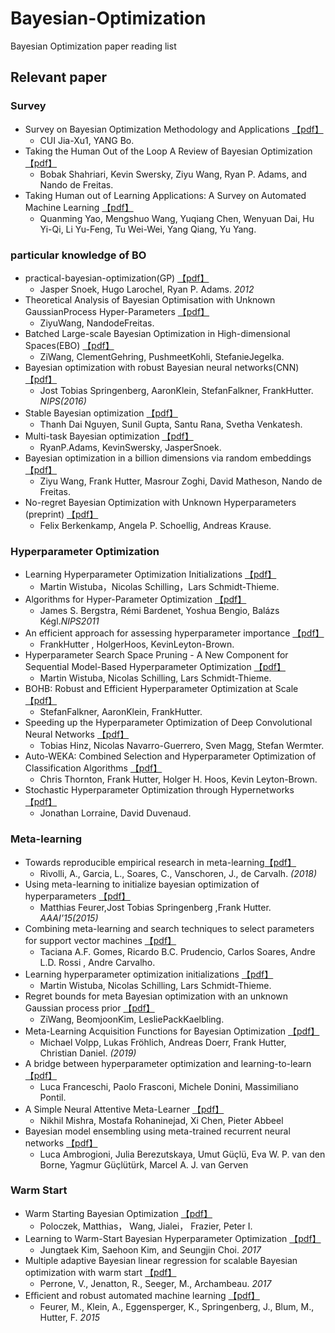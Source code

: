 
# Bayesian-Optimization
Bayesian  Optimization paper reading list
## Relevant paper
### Survey
* Survey on Bayesian Optimization Methodology and Applications [【pdf】](https://wenku.baidu.com/view/27bb404aa200a6c30c22590102020740bf1ecd78.html)
  * CUI Jia-Xu1, YANG Bo.
* Taking the Human Out of the Loop A Review of Bayesian Optimization [【pdf】](http://www.cs.ox.ac.uk/people/nando.defreitas/publications/BayesOptLoop.pdf)
  * Bobak Shahriari, Kevin Swersky, Ziyu Wang, Ryan P. Adams, and Nando de Freitas.
* Taking Human out of Learning Applications: A Survey on Automated Machine Learning [【pdf】](https://arxiv.org/abs/1810.13306?context=stat)
  * Quanming Yao, Mengshuo Wang, Yuqiang Chen, Wenyuan Dai, Hu Yi-Qi, Li Yu-Feng, Tu Wei-Wei, Yang Qiang, Yu Yang.
  
### particular knowledge of BO
* practical-bayesian-optimization(GP) [【pdf】](https://papers.nips.cc/paper/4522-practical-bayesian-optimization-of-machine-learning-algorithms.pdf)
  * Jasper Snoek, Hugo Larochel, Ryan P. Adams. *2012*
* Theoretical Analysis of Bayesian Optimisation with Unknown GaussianProcess Hyper-Parameters [【pdf】](https://arxiv.org/pdf/1406.7758.pdf)
  * ZiyuWang, NandodeFreitas.
* Batched Large-scale Bayesian Optimization in High-dimensional Spaces(EBO) [【pdf】](https://arxiv.org/pdf/1706.01445.pdf)
  * ZiWang, ClementGehring, PushmeetKohli, StefanieJegelka.
* Bayesian optimization with robust Bayesian neural networks(CNN) [【pdf】](http://papers.nips.cc/paper/6117-bayesian-optimization-with-robust-bayesian-neural-networks.pdf)
  * Jost Tobias Springenberg, AaronKlein, StefanFalkner, FrankHutter.  *NIPS(2016)*
* Stable Bayesian optimization [【pdf】](https://www.researchgate.net/publication/324361830_Stable_Bayesian_optimization)
  * Thanh Dai Nguyen, Sunil Gupta, Santu Rana, Svetha Venkatesh.
* Multi-task Bayesian optimization [【pdf】](http://papers.nips.cc/paper/5086-multi-task-bayesian-optimization.pdf)
  * RyanP.Adams, KevinSwersky, JasperSnoek.
* Bayesian optimization in a billion dimensions via random embeddings
  [【pdf】](https://www.researchgate.net/publication/304786585_Bayesian_optimization_in_a_billion_dimensions_via_random_embeddings)
  * Ziyu Wang, Frank Hutter, Masrour Zoghi, David Matheson, Nando de Freitas.
* No-regret Bayesian Optimization with Unknown Hyperparameters (preprint)
  [【pdf】](https://www.researchgate.net/publication/330357738_No-regret_Bayesian_Optimization_with_Unknown_Hyperparameters)
  * Felix Berkenkamp, Angela P. Schoellig, Andreas Krause.

### Hyperparameter Optimization
* Learning Hyperparameter Optimization Initializations [【pdf】](https://ieeexplore.ieee.org/document/7344817)
  * Martin Wistuba，Nicolas Schilling，Lars Schmidt-Thieme. 
* Algorithms for Hyper-Parameter Optimization [【pdf】](http://papers.nips.cc/paper/4443-algorithms-for-hyper-parameter-optimization)
  * James S. Bergstra, Rémi Bardenet, Yoshua Bengio, Balázs Kégl.*NIPS2011*
* An efficient approach for assessing hyperparameter importance [【pdf】](https://www.researchgate.net/publication/287850221_An_efficient_approach_for_assessing_hyperparameter_importance)
  * FrankHutter , HolgerHoos, KevinLeyton-Brown.
* Hyperparameter Search Space Pruning - A New Component for Sequential Model-Based Hyperparameter Optimization [【pdf】](https://ipvs.informatik.uni-stuttgart.de/mlr/spp-wordpress/wp-content/uploads/wistuba-ecml-2015.pdf)
  * Martin Wistuba, Nicolas Schilling, Lars Schmidt-Thieme.
* BOHB: Robust and Efficient Hyperparameter Optimization at Scale [【pdf】](https://arxiv.org/pdf/1807.01774.pdf)
  * StefanFalkner, AaronKlein, FrankHutter.
* Speeding up the Hyperparameter Optimization of Deep Convolutional Neural Networks [【pdf】](https://www.researchgate.net/publication/325851150_Speeding_up_the_Hyperparameter_Optimization_of_Deep_Convolutional_Neural_Networks)
  * Tobias Hinz, Nicolas Navarro-Guerrero, Sven Magg, Stefan Wermter.
* Auto-WEKA: Combined Selection and Hyperparameter Optimization of Classification Algorithms [【pdf】](https://arxiv.org/abs/1208.3719)
  * Chris Thornton, Frank Hutter, Holger H. Hoos, Kevin Leyton-Brown.
* Stochastic Hyperparameter Optimization through Hypernetworks [【pdf】](https://arxiv.org/pdf/1802.09419.pdf)
  * Jonathan Lorraine, David Duvenaud.
 
### Meta-learning
* Towards reproducible empirical research in meta-learning[【pdf】](https://arxiv.org/pdf/1808.10406.pdf)
  * Rivolli, A., Garcia, L., Soares, C., Vanschoren, J., de Carvalh. *(2018)*
* Using meta-learning to initialize bayesian optimization of hyperparameters [【pdf】](http://ceur-ws.org/Vol-1201/paper-03.pdf)
  * Matthias Feurer,Jost Tobias Springenberg ,Frank Hutter. *AAAI'15(2015)*
* Combining meta-learning and search techniques to select parameters for support vector machines [【pdf】](https://www.fep.up.pt/docentes/fontes/FCTEGE2008/Publicacoes/P3.pdf)
  * Taciana A.F. Gomes, Ricardo B.C. Prudencio, Carlos Soares, Andre L.D. Rossi , Andre Carvalho. 
* Learning hyperparameter optimization initializations [【pdf】](http://citeseerx.ist.psu.edu/viewdoc/download;jsessionid=B8F00E451266E844DAFB8A04DC572599?doi=10.1.1.718.1247&rep=rep1&type=pdf)
  * Martin Wistuba, Nicolas Schilling, Lars Schmidt-Thieme. 
* Regret bounds for meta Bayesian optimization with an unknown Gaussian process prior [【pdf】](https://ziw.mit.edu/pub/meta_bo/main.pdf)
  * ZiWang, BeomjoonKim, LesliePackKaelbling.
* Meta-Learning Acquisition Functions for Bayesian Optimization [【pdf】](https://arxiv.org/abs/1904.02642v1)
  * Michael Volpp, Lukas Fröhlich, Andreas Doerr, Frank Hutter, Christian Daniel. *(2019)*
* A bridge between hyperparameter optimization and learning-to-learn [【pdf】](http://metalearning.ml/2017/papers/metalearn17_franceschi.pdf) 
  * Luca Franceschi, Paolo Frasconi, Michele Donini, Massimiliano Pontil.
* A Simple Neural Attentive Meta-Learner [【pdf】](https://arxiv.org/pdf/1707.03141.pdf)
  * Nikhil Mishra, Mostafa Rohaninejad, Xi Chen, Pieter Abbeel
* Bayesian model ensembling using meta-trained recurrent neural networks [【pdf】](http://metalearning.ml/2017/papers/metalearn17_ambrogioni.pdf)
  * Luca Ambrogioni, Julia Berezutskaya, Umut Güçlü, Eva W. P. van den Borne, Yagmur Güçlütürk, Marcel A. J. van Gerven

### Warm Start
* Warm Starting Bayesian Optimization [【pdf】](http://ceur-ws.org/Vol-1201/paper-03.pdf)
  * Poloczek, Matthias， Wang, Jialei， Frazier, Peter I.  
* Learning to Warm-Start Bayesian Hyperparameter Optimization [【pdf】](https://arxiv.org/pdf/1710.06219.pdf) 
  * Jungtaek Kim, Saehoon Kim, and Seungjin Choi. *2017*
* Multiple adaptive Bayesian linear regression for scalable Bayesian optimization with warm start [【pdf】](https://arxiv.org/pdf/1712.02902.pdf)
  * Perrone, V., Jenatton, R., Seeger, M., Archambeau. *2017*
* Eﬃcient and robust automated machine learning [【pdf】](http://papers.nips.cc/paper/5872-efficient-and-robust-automated-machine-learning.pdf)
  * Feurer, M., Klein, A., Eggensperger, K., Springenberg, J., Blum, M., Hutter, F. *2015*

